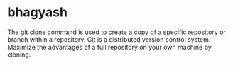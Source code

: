 # bhagyash
The git clone command is used to create a copy of a specific repository or branch within a repository. Git is a distributed version control system. Maximize the advantages of a full repository on your own machine by cloning.
